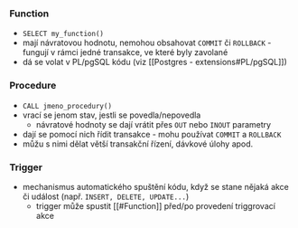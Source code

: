 ### Function
- `SELECT my_function()`
- mají návratovou hodnotu, nemohou obsahovat `COMMIT` či `ROLLBACK` - fungují v rámci jedné transakce, ve které byly zavolané
- dá se volat v PL/pgSQL kódu (viz [[Postgres - extensions#PL/pgSQL]])
### Procedure
- `CALL jmeno_procedury()`
- vrací se jenom stav, jestli se povedla/nepovedla
	- návratové hodnoty se dají vrátit přes `OUT` nebo `INOUT` parametry
- dají se pomocí nich řídit transakce - mohu používat `COMMIT` a `ROLLBACK`
- můžu s nimi dělat větší transakční řízení, dávkové úlohy apod.
### Trigger
- mechanismus automatického spuštění kódu, když se stane nějaká akce či událost (např. `INSERT, DELETE, UPDATE...`)
	- trigger může spustit [[#Function]] před/po provedení triggrovací akce
